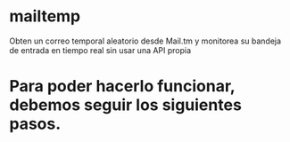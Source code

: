 # mailtemp
Obten un correo temporal aleatorio desde Mail.tm y monitorea su bandeja de entrada en tiempo real sin usar una API propia


# Para poder hacerlo funcionar, debemos seguir los siguientes pasos. 

